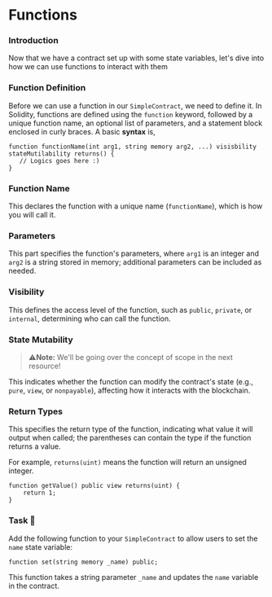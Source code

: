 # Functions

### Introduction

Now that we have a contract set up with some state variables, let's dive into how we can use functions to interact with them

### Function Definition

Before we can use a function in our `SimpleContract`, we need to define it. In Solidity, functions are defined using the `function` keyword, followed by a unique function name, an optional list of parameters, and a statement block enclosed in curly braces. A basic **syntax** is,

```solidity
function functionName(int arg1, string memory arg2, ...) visisbility stateMutilability returns() {
   // Logics goes here :)
}
```

### Function Name

This declares the function with a unique name (`functionName`), which is how you will call it.

### Parameters

This part specifies the function's parameters, where `arg1` is an integer and `arg2` is a string stored in memory; additional parameters can be included as needed.

### Visibility

This defines the access level of the function, such as `public`, `private`, or `internal`, determining who can call the function.

### State Mutability

> ⚠️**Note:** We'll be going over the concept of scope in the next resource!

This indicates whether the function can modify the contract's state (e.g., `pure`, `view`, or `nonpayable`), affecting how it interacts with the blockchain.

### Return Types

This specifies the return type of the function, indicating what value it will output when called; the parentheses can contain the type if the function returns a value.

For example, `returns(uint)` means the function will return an unsigned integer.

```solidity
function getValue() public view returns(uint) {
	return 1;
}
```

### Task 📝

Add the following function to your `SimpleContract` to allow users to set the `name` state variable:

```solidity
function set(string memory _name) public;
```

This function takes a string parameter `_name` and updates the `name` variable in the contract.